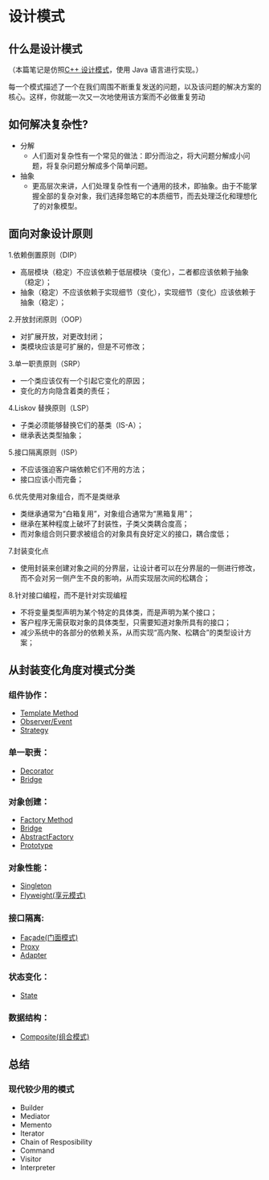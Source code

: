 # 设计模式

## 什么是设计模式

（本篇笔记是仿照[C++ 设计模式](https://github.com/liu-jianhao/Cpp-Design-Patterns)，使用 Java 语言进行实现。）

每一个模式描述了一个在我们周围不断重复发送的问题，以及该问题的解决方案的核心。这样，你就能一次又一次地使用该方案而不必做重复劳动

## 如何解决复杂性?

- 分解
  - 人们面对复杂性有一个常见的做法：即分而治之，将大问题分解成小问题，将复杂问题分解成多个简单问题。
- 抽象
  - 更高层次来讲，人们处理复杂性有一个通用的技术，即抽象。由于不能掌握全部的复杂对象，我们选择忽略它的本质细节，而去处理泛化和理想化了的对象模型。

## 面向对象设计原则

1.依赖倒置原则（DIP）

- 高层模块（稳定）不应该依赖于低层模块（变化），二者都应该依赖于抽象（稳定）；
- 抽象（稳定）不应该依赖于实现细节（变化），实现细节（变化）应该依赖于抽象（稳定）；

2.开放封闭原则（OOP）

- 对扩展开放，对更改封闭；
- 类模块应该是可扩展的，但是不可修改；

3.单一职责原则（SRP）

- 一个类应该仅有一个引起它变化的原因；
- 变化的方向隐含着类的责任；

4.Liskov 替换原则（LSP）

- 子类必须能够替换它们的基类（IS-A）；
- 继承表达类型抽象；

5.接口隔离原则（ISP）

- 不应该强迫客户端依赖它们不用的方法；
- 接口应该小而完备；

6.优先使用对象组合，而不是类继承

- 类继承通常为“白箱复用”，对象组合通常为“黑箱复用”；
- 继承在某种程度上破坏了封装性，子类父类耦合度高；
- 而对象组合则只要求被组合的对象具有良好定义的接口，耦合度低；

7.封装变化点

- 使用封装来创建对象之间的分界层，让设计者可以在分界层的一侧进行修改，而不会对另一侧产生不良的影响，从而实现层次间的松耦合；

8.针对接口编程，而不是针对实现编程

- 不将变量类型声明为某个特定的具体类，而是声明为某个接口；
- 客户程序无需获取对象的具体类型，只需要知道对象所具有的接口；
- 减少系统中的各部分的依赖关系，从而实现“高内聚、松耦合”的类型设计方案；

## 从封装变化角度对模式分类

### 组件协作：

- [Template Method](https://github.com/a1029563229/ASD/tree/master/DesignPatterns/src/TemplateMethod)
- [Observer/Event](https://github.com/a1029563229/ASD/tree/master/DesignPatterns/src/Observer)
- [Strategy](https://github.com/a1029563229/ASD/tree/master/DesignPatterns/src/Strategy)

### 单一职责：

- [Decorator](https://github.com/a1029563229/ASD/tree/master/DesignPatterns/src/Decorator)
- [Bridge](https://github.com/a1029563229/ASD/tree/master/DesignPatterns/src/Bridge)

### 对象创建：

- [Factory Method](https://github.com/a1029563229/ASD/tree/master/DesignPatterns/src/FactoryMethod)
- [Bridge](https://github.com/a1029563229/ASD/tree/master/DesignPatterns/src/Bridge)
- [AbstractFactory](https://github.com/a1029563229/ASD/tree/master/DesignPatterns/src/AbstractFactory)
- [Prototype](https://github.com/a1029563229/ASD/tree/master/DesignPatterns/src/Prototype)

### 对象性能：

- [Singleton](https://github.com/a1029563229/ASD/tree/master/DesignPatterns/src/Singleton)
- [Flyweight(享元模式)](https://github.com/a1029563229/ASD/tree/master/DesignPatterns/src/Flyweight)

### 接口隔离:

- [Façade(门面模式)](https://github.com/a1029563229/ASD/tree/master/DesignPatterns/src/Facade)
- [Proxy](https://github.com/a1029563229/ASD/tree/master/DesignPatterns/src/Proxy)
- [Adapter](https://github.com/a1029563229/ASD/tree/master/DesignPatterns/src/Adapter)

### 状态变化：

- [State](https://github.com/a1029563229/ASD/tree/master/DesignPatterns/src/State)

### 数据结构：

- [Composite(组合模式)](https://github.com/a1029563229/ASD/tree/master/DesignPatterns/src/Composite)

## 总结

### 现代较少用的模式

- Builder
- Mediator
- Memento
- Iterator
- Chain of Resposibility
- Command
- Visitor
- Interpreter